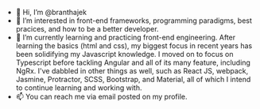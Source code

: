 - 👋 Hi, I’m @branthajek
- 👀 I’m interested in front-end frameworks, programming paradigms, best pracices, and how to be a better developer.
- 🌱 I’m currently learning and practicing front-end engineering. After learning the basics (html and css), my biggest focus in recent years has been solidifying my Javascript knowledge. I moved on to focus on Typescript before tackling Angular and all of its many feature, including NgRx. I've dabbled in other things as well, such as React JS, webpack, Jasmine, Protractor, SCSS, Bootstrap, and Material, all of which I intend to continue learning and working with.
- 📫 You can reach me via email posted on my profile.

<!---
branthajek/branthajek is a ✨ special ✨ repository because its `README.md` (this file) appears on your GitHub profile.
You can click the Preview link to take a look at your changes.
--->
